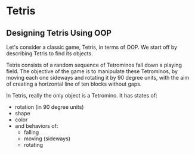 # Tetris
## Designing Tetris Using OOP
Let's consider a classic game, Tetris, in terms of OOP. We start off by describing Tetris to find its objects.

Tetris consists of a random sequence of Tetrominos fall down a playing field. The objective of the game is to manipulate these Tetrominos, by moving each one sideways and rotating it by 90 degree units, with the aim of creating a horizontal line of ten blocks without gaps.

In Tetris, really the only object is a Tetromino. It has states of:

* rotation (in 90 degree units)
* shape
* color
* and behaviors of:
    * falling
    * moving (sideways)
    * rotating